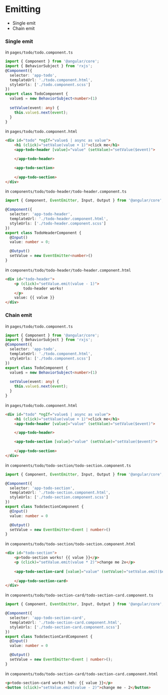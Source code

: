 # Emitting
* Single emit
* Chain emit
### Single emit
in `pages/todo/todo.component.ts`
```ts
import { Component } from '@angular/core';
import { BehaviorSubject } from 'rxjs';
@Component({
  selector: 'app-todo',
  templateUrl: './todo.component.html',
  styleUrls: ['./todo.component.scss']
})
export class TodoComponent {
  value$ = new BehaviorSubject<number>(1)
  
  setValue(event: any) {
    this.value$.next(event);
  }
}
```
in `pages/todo/todo.component.html`
```html
<div id="todo" *ngIf="value$ | async as value">
    <h1 (click)="setValue(value + 1)">click me</h1>
    <app-todo-header [value]="value" (setValue)="setValue($event)">

    </app-todo-header>

    <app-todo-section>
        
    </app-todo-section>
</div>
```
in `components/todo/todo-header/todo-header.component.ts`
```ts
import { Component, EventEmitter, Input, Output } from '@angular/core';

@Component({
  selector: 'app-todo-header',
  templateUrl: './todo-header.component.html',
  styleUrls: ['./todo-header.component.scss']
})
export class TodoHeaderComponent {
  @Input()
  value: number = 0;

  @Output()
  setValue = new EventEmitter<number>()
}
```
in `components/todo/todo-header/todo-header.component.html`
```html
<div id="todo-header">
    <p (click)="setValue.emit(value - 1)">
        todo-header works!
    </p>
    value: {{ value }}
</div>
```
### Chain emit
in `pages/todo/todo.component.ts`
```ts
import { Component } from '@angular/core';
import { BehaviorSubject } from 'rxjs';
@Component({
  selector: 'app-todo',
  templateUrl: './todo.component.html',
  styleUrls: ['./todo.component.scss']
})
export class TodoComponent {
  value$ = new BehaviorSubject<number>(1)
  
  setValue(event: any) {
    this.value$.next(event);
  }
}
```
in `pages/todo/todo.component.html`
```html
<div id="todo" *ngIf="value$ | async as value">
    <h1 (click)="setValue(value + 1)">click me</h1>
    <app-todo-header [value]="value" (setValue)="setValue($event)">

    </app-todo-header>

    <app-todo-section [value]="value" (setValue)="setValue($event)">
        
    </app-todo-section>
</div>
```
in `components/todo/todo-section/todo-section.component.ts`
```ts
import { Component, EventEmitter, Input, Output } from '@angular/core';

@Component({
  selector: 'app-todo-section',
  templateUrl: './todo-section.component.html',
  styleUrls: ['./todo-section.component.scss']
})
export class TodoSectionComponent {
  @Input()
  value: number = 0

  @Output()
  setValue = new EventEmitter<Event | number>()
}
```
in `components/todo/todo-section/todo-section.component.html`
```html
<div id="todo-section">
    <p>todo-section works! {{ value }}</p>
    <p (click)="setValue.emit(value * 2)">change me 2x</p>
    
    <app-todo-section-card [value]="value" (setValue)="setValue.emit($event)">
        
    </app-todo-section-card>
</div>
```
in `components/todo/todo-section-card/todo-section-card.component.ts`
```ts
import { Component, EventEmitter, Input, Output } from '@angular/core';

@Component({
  selector: 'app-todo-section-card',
  templateUrl: './todo-section-card.component.html',
  styleUrls: ['./todo-section-card.component.scss']
})
export class TodoSectionCardComponent {
  @Input()
  value: number = 0

  @Output()
  setValue = new EventEmitter<Event | number>();
}
```
in `components/todo/todo-section-card/todo-section-card.component.html`
```html
<p>todo-section-card works! heh: {{ value }}</p>
<button (click)="setValue.emit(value - 2)">change me - 2</button>
```
